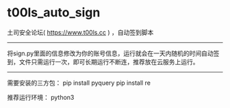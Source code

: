# t00ls_auto_sign
土司安全论坛( https://www.t00ls.cc ) ，自动签到脚本

---

将sign.py里面的信息修改为你的账号信息，运行就会在一天内随机的时间自动签到，文件只需运行一次，即可长期运行不断连，推荐放在云服务上运行。

---

需要安装的三方包：
pip install pyquery 
pip install re

推荐运行环境：
python3
